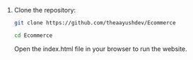 1. Clone the repository:
   ```bash
   git clone https://github.com/theaayushdev/Ecommerce
   ```
   ```bash
   cd Ecommerce
   ```
   Open the index.html file in your browser to run the website.
